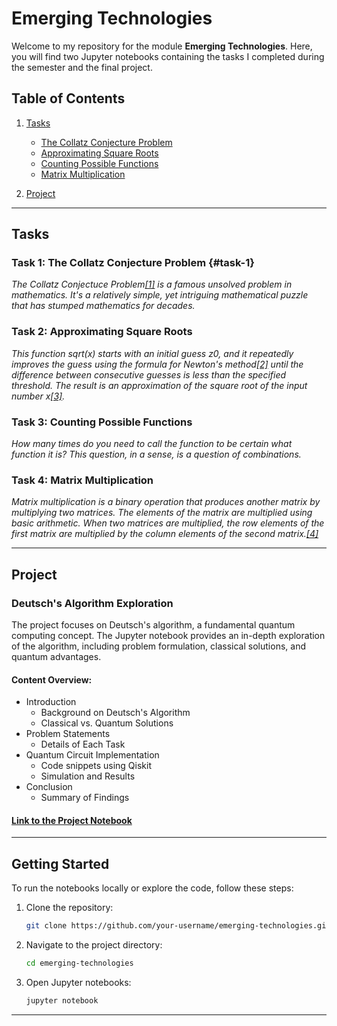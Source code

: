 # Emerging Technologies

Welcome to my repository for the module **Emerging Technologies**. Here, you will find two Jupyter notebooks containing the tasks I completed during the semester and the final project.

## Table of Contents

1. [Tasks](#tasks)
    - [The Collatz Conjecture Problem](#task-1)
    - [Approximating Square Roots](#task-2)
    - [Counting Possible Functions](#task-3)
    - [Matrix Multiplication](#task-4)
  
2. [Project](#project)

---

## Tasks

### Task 1: The Collatz Conjecture Problem {#task-1}
*The Collatz Conjectuce Problem[[1]](https://www.quantamagazine.org/why-mathematicians-still-cant-solve-the-collatz-conjecture-20200922/) is a famous unsolved problem in mathematics. It's a relatively simple, yet intriguing mathematical puzzle that has stumped mathematics for decades.*

### Task 2: Approximating Square Roots
*This function $sqrt(x)$ starts with an initial guess z0, and it repeatedly improves the guess using the formula for Newton's method[[2]](https://en.wikipedia.org/wiki/Newton's_method) until the difference between consecutive guesses is less than the specified threshold. The result is an approximation of the square root of the input number x[[3]](https://www.geeksforgeeks.org/square-root-of-a-number-without-using-sqrt-function/).*

### Task 3: Counting Possible Functions
*How many times do you need to call the function to be certain what function it is?
This question, in a sense, is a question of combinations.*

### Task 4: Matrix Multiplication
*Matrix multiplication is a binary operation that produces another matrix by multiplying two matrices. The elements of the matrix are multiplied using basic arithmetic. When two matrices are multiplied, the row elements of the first matrix are multiplied by the column elements of the second matrix.[[4]](https://www.toppr.com/guides/python-guide/examples/python-examples/native-datatypes/multiply-matrix/python-program-to-multiply-two-matrices/)*

---

## Project

### Deutsch's Algorithm Exploration
The project focuses on Deutsch's algorithm, a fundamental quantum computing concept. The Jupyter notebook provides an in-depth exploration of the algorithm, including problem formulation, classical solutions, and quantum advantages.

#### Content Overview:
- Introduction
  - Background on Deutsch's Algorithm
  - Classical vs. Quantum Solutions
- Problem Statements
  - Details of Each Task
- Quantum Circuit Implementation
  - Code snippets using Qiskit
  - Simulation and Results
- Conclusion
  - Summary of Findings
  
#### [Link to the Project Notebook](/project.ipynb)

---

## Getting Started

To run the notebooks locally or explore the code, follow these steps:

1. Clone the repository:
    ```bash
    git clone https://github.com/your-username/emerging-technologies.git
    ```

2. Navigate to the project directory:
    ```bash
    cd emerging-technologies
    ```

3. Open Jupyter notebooks:
    ```bash
    jupyter notebook
    ```

---
